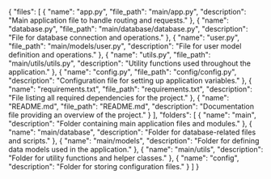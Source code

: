 {
    "files": [
        {
            "name": "app.py",
            "file_path": "main/app.py",
            "description": "Main application file to handle routing and requests."
        },
        {
            "name": "database.py",
            "file_path": "main/database/database.py",
            "description": "File for database connection and operations."
        },
        {
            "name": "user.py",
            "file_path": "main/models/user.py",
            "description": "File for user model definition and operations."
        },
        {
            "name": "utils.py",
            "file_path": "main/utils/utils.py",
            "description": "Utility functions used throughout the application."
        },
        {
            "name": "config.py",
            "file_path": "config/config.py",
            "description": "Configuration file for setting up application variables."
        },
        {
            "name": "requirements.txt",
            "file_path": "requirements.txt",
            "description": "File listing all required dependencies for the project."
        },
        {
            "name": "README.md",
            "file_path": "README.md",
            "description": "Documentation file providing an overview of the project."
        }
    ],
    "folders": [
        {
            "name": "main",
            "description": "Folder containing main application files and modules."
        },
        {
            "name": "main/database",
            "description": "Folder for database-related files and scripts."
        },
        {
            "name": "main/models",
            "description": "Folder for defining data models used in the application."
        },
        {
            "name": "main/utils",
            "description": "Folder for utility functions and helper classes."
        },
        {
            "name": "config",
            "description": "Folder for storing configuration files."
        }
    ]
}
